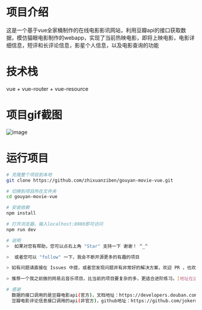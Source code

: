 # 项目介绍
  这是一个基于vue全家桶制作的在线电影影讯网站，利用豆瓣api的接口获取数据，模仿猫眼电影制作的webapp，实现了当前热映电影，即将上映电影，电影详细信息，短评和长评论信息，影星个人信息，以及电影查询的功能

# 技术栈
  vue + vue-router + vue-resource

# 项目gif截图
  ![image](https://github.com/zhixuanziben/gouyan-movie-vue/raw/master/gouyan.gif)  

# 运行项目
``` bash
# 克隆整个项目到本地
git clone https://github.com/zhixuanziben/gouyan-movie-vue.git

# 切换到项目所在文件夹
cd gouyan-movie-vue

# 安装依赖
npm install

# 打开浏览器，输入localhost:8080即可访问
npm run dev

# 说明
>  如果对您有帮助，您可以点右上角 "Star" 支持一下 谢谢！ ^_^

>  或者您可以 "follow" 一下，我会不断开源更多的有趣的项目

> 如有问题请直接在 Issues 中提，或者您发现问题并有非常好的解决方案，欢迎 PR ，也欢迎小伙伴一起完善这个项目👍

> 推荐一个我之前做的网易云音乐项目，比当前的项目要复杂的多，更适合进阶练习。[地址在这里](https://github.com/zhixuanziben/NeteaseCloudMusic-vue)

# 感谢
  数据的接口调用的是豆瓣电影api(官方)，文档地址：https://developers.douban.com/wiki/?title=movie_v2
  豆瓣电影评论信息接口调用的api(非官方)，github地址：https://github.com/jokermonn/-Api/blob/master/DoubanMovie.md
